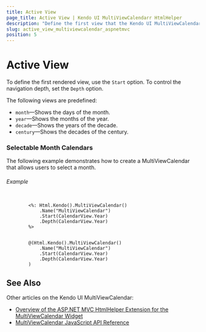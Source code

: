 ```yaml
---
title: Active View
page_title: Active View | Kendo UI MultiViewCalendarr HtmlHelper
description: "Define the first view that the Kendo UI MultiViewCalendar initially renders."
slug: active_view_multiviewcalendar_aspnetmvc
position: 5
---
```


# Active View

To define the first rendered view, use the `Start` option. To control the navigation depth, set the `Depth` option.

The following views are predefined:

* `month`&mdash;Shows the days of the month.
* `year`&mdash;Shows the months of the year.
* `decade`&mdash;Shows the years of the decade.
* `century`&mdash;Shows the decades of the century.

### Selectable Month Calendars

The following example demonstrates how to create a MultiViewCalendar that allows users to select a month.

###### Example

```tab-ASPX

        <%: Html.Kendo().MultiViewCalendar()
            .Name("MultiViewCalendar")
            .Start(CalendarView.Year)
            .Depth(CalendarView.Year)
        %>
```
```tab-Razor

        @(Html.Kendo().MultiViewCalendar()
            .Name("MultiViewCalendar")
            .Start(CalendarView.Year)
            .Depth(CalendarView.Year)
        )
```

## See Also

Other articles on the Kendo UI MultiViewCalendar:

* [Overview of the ASP.NET MVC HtmlHelper Extension for the MultiViewCalendar Widget](/aspnet-mvc/helpers/multiviewcalendar/overview)
* [MultiViewCalendar JavaScript API Reference](/api/javascript/ui/multiviewcalendar)